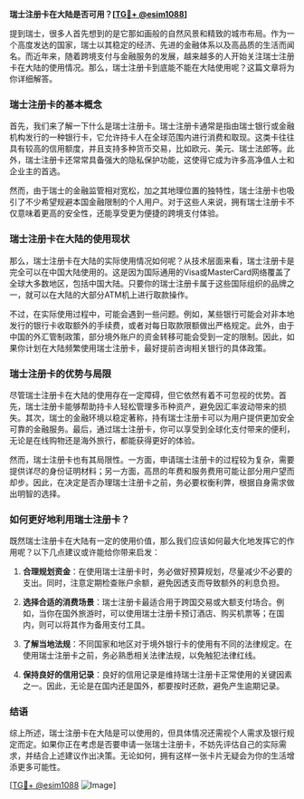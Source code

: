 **瑞士注册卡在大陆是否可用？[[TG💪+ @esim1088](https://t.me/s/esim1088)]**

提到瑞士，很多人首先想到的是它那如画般的自然风景和精致的城市布局。作为一个高度发达的国家，瑞士以其稳定的经济、先进的金融体系以及高品质的生活而闻名。而近年来，随着跨境支付与金融服务的发展，越来越多的人开始关注瑞士注册卡在大陆的使用情况。那么，瑞士注册卡到底能不能在大陆使用呢？这篇文章将为你详细解答。

### 瑞士注册卡的基本概念

首先，我们来了解一下什么是瑞士注册卡。瑞士注册卡通常是指由瑞士银行或金融机构发行的一种银行卡，它允许持卡人在全球范围内进行消费和取现。这类卡往往具有较高的信用额度，并且支持多种货币交易，比如欧元、美元、瑞士法郎等。此外，瑞士注册卡还常常具备强大的隐私保护功能，这使得它成为许多高净值人士和企业主的首选。

然而，由于瑞士的金融监管相对宽松，加之其地理位置的独特性，瑞士注册卡也吸引了不少希望规避本国金融限制的个人用户。对于这些人来说，拥有瑞士注册卡不仅意味着更高的安全性，还能享受更为便捷的跨境支付体验。

### 瑞士注册卡在大陆的使用现状

那么，瑞士注册卡在大陆的实际使用情况如何呢？从技术层面来看，瑞士注册卡是完全可以在中国大陆使用的。这是因为国际通用的Visa或MasterCard网络覆盖了全球大多数地区，包括中国大陆。只要你的瑞士注册卡属于这些国际组织的品牌之一，就可以在大陆的大部分ATM机上进行取款操作。

不过，在实际使用过程中，可能会遇到一些问题。例如，某些银行可能会对非本地发行的银行卡收取额外的手续费，或者对每日取款限额做出严格规定。此外，由于中国的外汇管制政策，部分境外账户的资金转移可能会受到一定的限制。因此，如果你计划在大陆频繁使用瑞士注册卡，最好提前咨询相关银行的具体政策。

### 瑞士注册卡的优势与局限

尽管瑞士注册卡在大陆的使用存在一定障碍，但它依然有着不可忽视的优势。首先，瑞士注册卡能够帮助持卡人轻松管理多币种资产，避免因汇率波动带来的损失。其次，瑞士的金融环境以稳定著称，持有瑞士注册卡可以为用户提供更加安全可靠的金融服务。最后，通过瑞士注册卡，你可以享受到全球化支付带来的便利，无论是在线购物还是海外旅行，都能获得更好的体验。

然而，瑞士注册卡也有其局限性。一方面，申请瑞士注册卡的过程较为复杂，需要提供详尽的身份证明材料；另一方面，高昂的年费和服务费用可能让部分用户望而却步。因此，在决定是否办理瑞士注册卡之前，务必要权衡利弊，根据自身需求做出明智的选择。

### 如何更好地利用瑞士注册卡？

既然瑞士注册卡在大陆有一定的使用价值，那么我们应该如何最大化地发挥它的作用呢？以下几点建议或许能给你带来启发：

1. **合理规划资金**：在使用瑞士注册卡时，务必做好预算规划，尽量减少不必要的支出。同时，注意定期检查账户余额，避免因透支而导致额外的利息负担。

2. **选择合适的消费场景**：瑞士注册卡最适合用于跨国交易或大额支付场合。例如，当你在国外旅游时，可以使用瑞士注册卡预订酒店、购买机票等；在国内，则可以将其作为备用支付工具。

3. **了解当地法规**：不同国家和地区对于境外银行卡的使用有不同的法律规定。在使用瑞士注册卡之前，务必熟悉相关法律法规，以免触犯法律红线。

4. **保持良好的信用记录**：良好的信用记录是维持瑞士注册卡正常使用的关键因素之一。因此，无论是在国内还是国外，都要按时还款，避免产生逾期记录。

### 结语

综上所述，瑞士注册卡在大陆是可以使用的，但具体情况还需视个⼈需求及银⾏规定⽽定。如果你正在考虑是否要申请一张瑞士注册卡，不妨先评估自己的实际需求，并结合上述建议作出决策。无论如何，拥有这样一张卡片无疑会为你的生活增添更多可能性。

[[TG💪+ @esim1088](https://t.me/s/esim1088) ![Image](https://i.postimg.cc/4NQfJmqS/Snipaste-2025-05-13-00-14-12.png)]